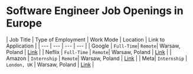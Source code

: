 # Software Engineer Job Openings in Europe

<div align="left">

| Job Title | Type of Employment | Work Mode | Location | Link to Application |
| --- | --- | --- | --- |
| Google | `Full-Time`| `Remote`| Warsaw, Poland | [Link](#) |
| Neflix | `Full-Time` | `Remote`| Warsaw, Poland | [Link](#) |
| Amazon | `Internship` | `Remote`| Warsaw, Poland | [Link](#) |
| Meta| `Internship` | `London, UK` | Warsaw, Poland | [Link](#) |

</div>
